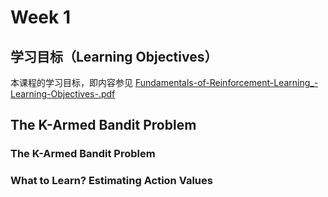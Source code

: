 # Week 1

## 学习目标（Learning Objectives）

本课程的学习目标，即内容参见 [Fundamentals-of-Reinforcement-Learning_-Learning-Objectives-.pdf](Fundamentals-of-Reinforcement-Learning_-Learning-Objectives-.pdf) 

## The K-Armed Bandit Problem

### **The K-Armed Bandit Problem**

### **What to Learn? Estimating Action Values**

### 